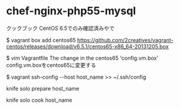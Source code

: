 chef-nginx-php55-mysql
======================

クックブック
CentOS 6.5でのみ確認済みやで

$ vagrant box add centos65 https://github.com/2creatives/vagrant-centos/releases/download/v6.5.1/centos65-x86_64-20131205.box

$ vim Vagrantfile
The change in the centos65 'config.vm.box'
config.vm.boxをcentos65に変更する

$ vagrant ssh-config --host host_name >> ~/.ssh/config

knife solo prepare host_name

knife solo cook host_name
